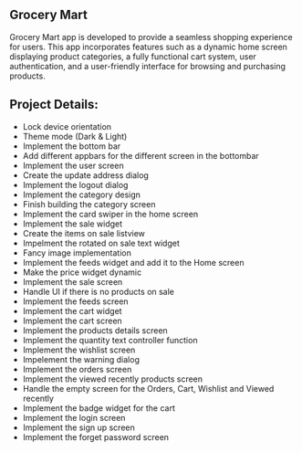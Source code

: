 ## Grocery Mart
Grocery Mart app is developed to provide a seamless shopping experience for users. This app incorporates features such as a dynamic home screen displaying product categories, a fully functional cart system, user authentication, and a user-friendly interface for browsing and purchasing products.   
  
## Project Details:        
 - Lock device orientation  
 - Theme mode (Dark & Light)         
 - Implement the bottom bar 
 - Add different appbars for the different screen in the bottombar   
 - Implement the user screen    
 - Create the update address dialog     
 - Implement the logout dialog   
 - Implement the category design         
 - Finish building the category screen   
 - Implement the card swiper in the home screen   
 - Implement the sale widget    
 - Create the items on sale listview     
 - Impelment the rotated on sale text widget   
 - Fancy image implementation 
 - Implement the feeds widget and add it to the Home screen
 - Make the price widget dynamic
 - Implement the sale screen 
 - Handle UI if there is no products on sale
 - Implement the feeds screen
 - Implement the cart widget
 - Implement the cart screen
 - Implement the products details screen
 - Implement the quantity text controller function
 - Implement the wishlist screen
 - Impelement the warning dialog
 - Implement the orders screen
 - Implement the viewed recently products screen
 - Handle the empty screen for the Orders, Cart, Wishlist and Viewed recently
 - Implement the badge widget for the cart
 - Implement the login screen
 - Implement the sign up screen
 - Implement the forget password screen

